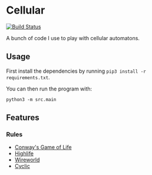 Cellular
========

[![Build Status](https://travis-ci.org/ErikBjare/Cellular.svg?branch=master)](https://travis-ci.org/ErikBjare/Cellular)

A bunch of code I use to play with cellular automatons.

## Usage
First install the dependencies by running `pip3 install -r requirements.txt`.

You can then run the program with:

    python3 -m src.main 

## Features

### Rules

 - [Conway's Game of Life](https://en.wikipedia.org/wiki/Conway%27s_Game_of_Life)
 - [Highlife](https://en.wikipedia.org/wiki/Highlife_(cellular_automaton))
 - [Wireworld](https://en.wikipedia.org/wiki/Wireworld)
 - [Cyclic](https://en.wikipedia.org/wiki/Cyclic_cellular_automaton)
